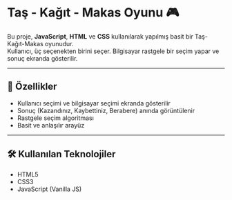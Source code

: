 # Taş - Kağıt - Makas Oyunu 🎮

Bu proje, **JavaScript**, **HTML** ve **CSS** kullanılarak yapılmış basit bir Taş-Kağıt-Makas oyunudur.  
Kullanıcı, üç seçenekten birini seçer. Bilgisayar rastgele bir seçim yapar ve sonuç ekranda gösterilir.

---

## 🚀 Özellikler
- Kullanıcı seçimi ve bilgisayar seçimi ekranda gösterilir
- Sonuç (Kazandınız, Kaybettiniz, Berabere) anında görüntülenir
- Rastgele seçim algoritması
- Basit ve anlaşılır arayüz

---

## 🛠 Kullanılan Teknolojiler
- HTML5
- CSS3
- JavaScript (Vanilla JS)
